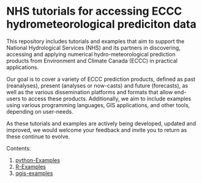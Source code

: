 # NHS tutorials for accessing ECCC hydrometeorological prediciton data

This repository includes tutorials and examples that aim to support the National Hydrological Services (NHS) and its partners in discovering, accessing and applying numerical hydro-meteorological prediction products from Environment and Climate Canada (ECCC) in practical applications.  

Our goal is to cover a variety of ECCC prediction products, defined as past (reanalyses), present (analyses or now-casts) and future (forecasts), as well as the various dissemination platforms and formats that allow end-users to access these products.  Additionally, we aim to include examples using various programming languages, GIS applications, and other tools, depending on user-needs.   

As these tutorials and examples are actively being developed, updated and improved, we would welcome your feedback and invite you to return as these continue to evolve.

Contents:

1. [python-Examples](/python-examples/)
2. [R-Examples](/R-examples/)
3. [qgis-examples](/qgis-examples/)
